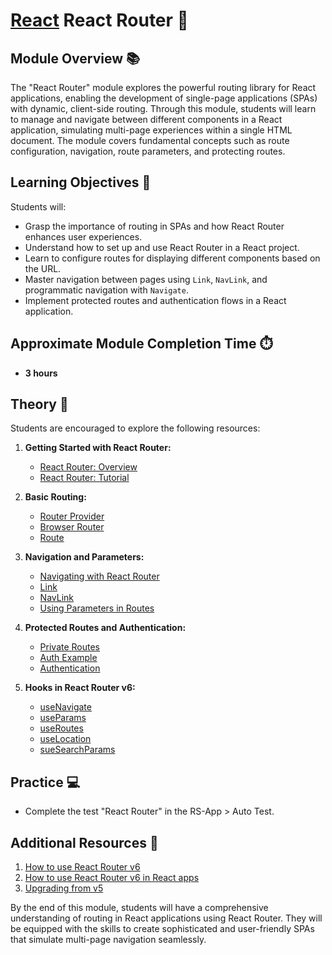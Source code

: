 # [React](../../) React Router 🚏

## Module Overview 📚

The "React Router" module explores the powerful routing library for React applications, enabling the development of single-page applications (SPAs) with dynamic, client-side routing. Through this module, students will learn to manage and navigate between different components in a React application, simulating multi-page experiences within a single HTML document. The module covers fundamental concepts such as route configuration, navigation, route parameters, and protecting routes.

## Learning Objectives 🎯

Students will:

- Grasp the importance of routing in SPAs and how React Router enhances user experiences.
- Understand how to set up and use React Router in a React project.
- Learn to configure routes for displaying different components based on the URL.
- Master navigation between pages using `Link`, `NavLink`, and programmatic navigation with `Navigate`.
- Implement protected routes and authentication flows in a React application.

## Approximate Module Completion Time ⏱️

- **3 hours**

## Theory 📖

Students are encouraged to explore the following resources:

1. **Getting Started with React Router:**

   - [React Router: Overview](https://reactrouter.com/en/main/start/overview)
   - [React Router: Tutorial](https://reactrouter.com/en/main/start/tutorial)

2. **Basic Routing:**

   - [Router Provider](https://reactrouter.com/en/main/routers/router-provider)
   - [Browser Router](https://reactrouter.com/en/main/router-components/browser-router)
   - [Route](https://reactrouter.com/en/main/route/route)

3. **Navigation and Parameters:**

   - [Navigating with React Router](https://reactrouter.com/en/main/components/navigate)
   - [Link](https://reactrouter.com/en/main/components/link)
   - [NavLink](https://reactrouter.com/en/main/components/nav-link)
   - [Using Parameters in Routes](https://reactrouter.com/web/example/url-params)

4. **Protected Routes and Authentication:**

   - [Private Routes](https://www.robinwieruch.de/react-router-private-routes/)
   - [Auth Example](https://github.com/remix-run/react-router/tree/dev/examples/auth)
   - [Authentication](https://www.robinwieruch.de/react-router-authentication/)

5. **Hooks in React Router v6:**

   - [useNavigate](https://reactrouter.com/en/main/hooks/use-navigate)
   - [useParams](https://reactrouter.com/en/main/hooks/use-params)
   - [useRoutes](https://reactrouter.com/en/main/hooks/use-routes)
   - [useLocation](https://reactrouter.com/en/main/hooks/use-location)
   - [sueSearchParams](https://reactrouter.com/en/main/hooks/use-search-params)

## Practice 💻

- Complete the test "React Router" in the RS-App > Auto Test.

## Additional Resources 📘

1. [How to use React Router v6](https://www.robinwieruch.de/react-router/)
2. [How to use React Router v6 in React apps](https://blog.logrocket.com/react-router-v6-guide/)
3. [Upgrading from v5](https://reactrouter.com/ru/main/upgrading/v5)

By the end of this module, students will have a comprehensive understanding of routing in React applications using React Router. They will be equipped with the skills to create sophisticated and user-friendly SPAs that simulate multi-page navigation seamlessly.
